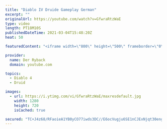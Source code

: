 ```yaml
---
title: "Diablo IV Druide Gameplay German"
excerpt: ""
originalUrl: https://youtube.com/watch?v=GfwraRtzWaE
type: video
length: PT18M10S
publishedDateTime: 2021-03-04T15:48:20Z
heat: 50

featuredContent: "<iframe width=\"800\" height=\"500\" frameborder=\"0\" src=\"https://www.youtube.com/embed/GfwraRtzWaE\" allow=\"accelerometer; autoplay; encrypted-media; gyroscope; picture-in-picture\" allowfullscreen></iframe>"

provider:
  name: Der Ryback
  domain: youtube.com

topics:
  - Diablo 4
  - Druid

images:
  - url: https://i.ytimg.com/vi/GfwraRtzWaE/maxresdefault.jpg
    width: 1280
    height: 720
    isCached: true

secured: "TC+J4z68/RFaoieA1YB0yCO77iwds3DC//E6ocVugju6SE1nCJExNjqt30engZ9+liUFD8Dc7748/0DNJY/9+Thit2lA4U5JxMN5xlb7aUPfamymTUK283Tv+2DfIIRT1vZbpFtHlUn2hNRWH4llUrXzFwp+QYcLXtqZQmXRrcSRlnDeB097hqhu7nkqtxnDQFfBKl3za+qhVvhhrTQfXnMusy4jYyWbUnatJdo70nu/7vE091Xsj8l/BbZ3xXTweylnWWmF2f0a3T+cQCZbmVDJcXkeITtlYwvekEoWtSs/HipszXsnFEAJCFlsIPNZdDUZzWroIPx+VxCItopeecwriatrz3f3c3pbxCaCalG/czYvrFcvUmfjFYqOWSMJm9jVbXk9B4YFBcen68psNQ3Sf5dYpffOYXPR+x2PGu0=;X9QuTBqyCcWm7e2wT4uUHA=="
---
```


